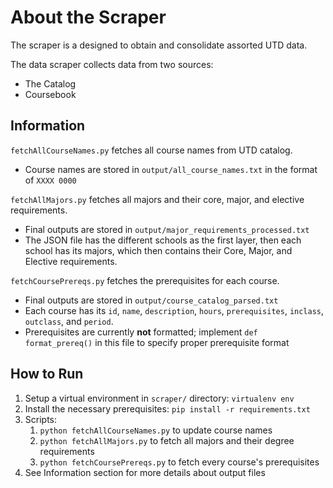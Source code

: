 # About the Scraper
The scraper is a designed to obtain and consolidate assorted UTD data.

The data scraper collects data from two sources:
- The Catalog
- Coursebook

## Information

`fetchAllCourseNames.py` fetches all course names from UTD catalog.
- Course names are stored in `output/all_course_names.txt` in the format of `XXXX 0000`

`fetchAllMajors.py` fetches all majors and their core, major, and elective requirements.

- Final outputs are stored in `output/major_requirements_processed.txt`
- The JSON file has the different schools as the first layer, then each school has its majors, which then contains their Core, Major, and Elective requirements.

`fetchCoursePrereqs.py` fetches the prerequisites for each course. 

- Final outputs are stored in `output/course_catalog_parsed.txt`
- Each course has its `id`, `name`, `description`, `hours`, `prerequisites`, `inclass`, `outclass`, and `period`.
- Prerequisites are currently **not** formatted; implement `def format_prereq()` in this file to specify proper prerequisite format

## How to Run

1. Setup a virtual environment in `scraper/` directory: `virtualenv env`
2. Install the necessary prerequisites: `pip install -r requirements.txt`
3. Scripts:
    1. `python fetchAllCourseNames.py` to update course names
    2. `python fetchAllMajors.py` to fetch all majors and their degree requirements
    3. `python fetchCoursePrereqs.py` to fetch every course's prerequisites
4. See Information section for more details about output files
